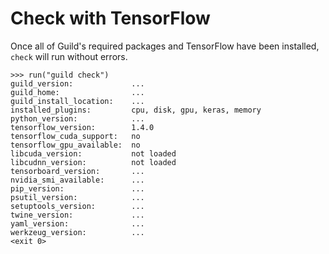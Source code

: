 # Check with TensorFlow

Once all of Guild's required packages and TensorFlow have been
installed, `check` will run without errors.

    >>> run("guild check")
    guild_version:             ...
    guild_home:                ...
    guild_install_location:    ...
    installed_plugins:         cpu, disk, gpu, keras, memory
    python_version:            ...
    tensorflow_version:        1.4.0
    tensorflow_cuda_support:   no
    tensorflow_gpu_available:  no
    libcuda_version:           not loaded
    libcudnn_version:          not loaded
    tensorboard_version:       ...
    nvidia_smi_available:      ...
    pip_version:               ...
    psutil_version:            ...
    setuptools_version:        ...
    twine_version:             ...
    yaml_version:              ...
    werkzeug_version:          ...
    <exit 0>
